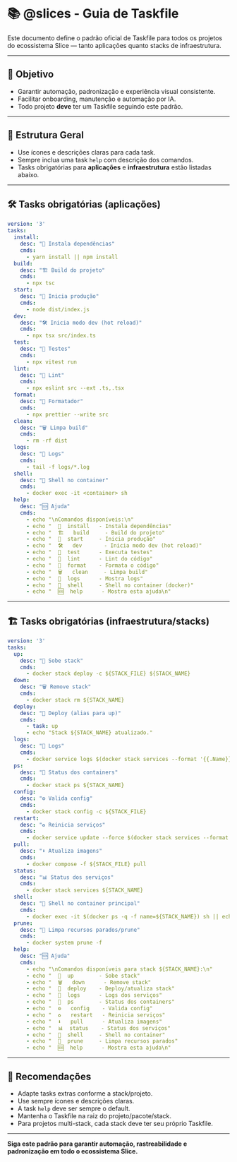 # 📚 @slices - Guia de Taskfile

Este documento define o padrão oficial de Taskfile para todos os projetos do ecossistema Slice — tanto aplicações quanto stacks de infraestrutura.

---

## 🎯 Objetivo

- Garantir automação, padronização e experiência visual consistente.
- Facilitar onboarding, manutenção e automação por IA.
- Todo projeto **deve** ter um Taskfile seguindo este padrão.

---

## 🧩 Estrutura Geral

- Use ícones e descrições claras para cada task.
- Sempre inclua uma task `help` com descrição dos comandos.
- Tasks obrigatórias para **aplicações** e **infraestrutura** estão listadas abaixo.

---

## 🛠️ Tasks obrigatórias (aplicações)

```yaml
version: '3'
tasks:
  install:
    desc: "🔧 Instala dependências"
    cmds:
      - yarn install || npm install
  build:
    desc: "🏗️ Build do projeto"
    cmds:
      - npx tsc
  start:
    desc: "🚀 Inicia produção"
    cmds:
      - node dist/index.js
  dev:
    desc: "🛠️ Inicia modo dev (hot reload)"
    cmds:
      - npx tsx src/index.ts
  test:
    desc: "🧪 Testes"
    cmds:
      - npx vitest run
  lint:
    desc: "🧹 Lint"
    cmds:
      - npx eslint src --ext .ts,.tsx
  format:
    desc: "🎨 Formatador"
    cmds:
      - npx prettier --write src
  clean:
    desc: "🗑️ Limpa build"
    cmds:
      - rm -rf dist
  logs:
    desc: "📜 Logs"
    cmds:
      - tail -f logs/*.log
  shell:
    desc: "🐚 Shell no container"
    cmds:
      - docker exec -it <container> sh
  help:
    desc: "🆘 Ajuda"
    cmds:
      - echo "\nComandos disponíveis:\n"
      - echo "  🔧  install   - Instala dependências"
      - echo "  🏗️   build     - Build do projeto"
      - echo "  🚀  start     - Inicia produção"
      - echo "  🛠️   dev       - Inicia modo dev (hot reload)"
      - echo "  🧪  test      - Executa testes"
      - echo "  🧹  lint      - Lint do código"
      - echo "  🎨  format    - Formata o código"
      - echo "  🗑️   clean     - Limpa build"
      - echo "  📜  logs      - Mostra logs"
      - echo "  🐚  shell     - Shell no container (docker)"
      - echo "  🆘  help      - Mostra esta ajuda\n"
```

---

## 🏗️ Tasks obrigatórias (infraestrutura/stacks)

```yaml
version: '3'
tasks:
  up:
    desc: "🚀 Sobe stack"
    cmds:
      - docker stack deploy -c ${STACK_FILE} ${STACK_NAME}
  down:
    desc: "🗑️ Remove stack"
    cmds:
      - docker stack rm ${STACK_NAME}
  deploy:
    desc: "🔄 Deploy (alias para up)"
    cmds:
      - task: up
      - echo "Stack ${STACK_NAME} atualizado."
  logs:
    desc: "📜 Logs"
    cmds:
      - docker service logs $(docker stack services --format '{{.Name}}' ${STACK_NAME}) --follow --tail=100
  ps:
    desc: "👀 Status dos containers"
    cmds:
      - docker stack ps ${STACK_NAME}
  config:
    desc: "⚙️ Valida config"
    cmds:
      - docker stack config -c ${STACK_FILE}
  restart:
    desc: "♻️ Reinicia serviços"
    cmds:
      - docker service update --force $(docker stack services --format '{{.Name}}' ${STACK_NAME})
  pull:
    desc: "⬇️ Atualiza imagens"
    cmds:
      - docker compose -f ${STACK_FILE} pull
  status:
    desc: "📊 Status dos serviços"
    cmds:
      - docker stack services ${STACK_NAME}
  shell:
    desc: "🐚 Shell no container principal"
    cmds:
      - docker exec -it $(docker ps -q -f name=${STACK_NAME}) sh || echo 'Container não está rodando.'
  prune:
    desc: "🧹 Limpa recursos parados/prune"
    cmds:
      - docker system prune -f
  help:
    desc: "🆘 Ajuda"
    cmds:
      - echo "\nComandos disponíveis para stack ${STACK_NAME}:\n"
      - echo "  🚀  up        - Sobe stack"
      - echo "  🗑️   down      - Remove stack"
      - echo "  🔄  deploy    - Deploy/atualiza stack"
      - echo "  📜  logs      - Logs dos serviços"
      - echo "  👀  ps        - Status dos containers"
      - echo "  ⚙️   config    - Valida config"
      - echo "  ♻️   restart   - Reinicia serviços"
      - echo "  ⬇️   pull      - Atualiza imagens"
      - echo "  📊  status    - Status dos serviços"
      - echo "  🐚  shell     - Shell no container"
      - echo "  🧹  prune     - Limpa recursos parados"
      - echo "  🆘  help      - Mostra esta ajuda\n"
```

---

## 📝 Recomendações

- Adapte tasks extras conforme a stack/projeto.
- Use sempre ícones e descrições claras.
- A task `help` deve ser sempre o default.
- Mantenha o Taskfile na raiz do projeto/pacote/stack.
- Para projetos multi-stack, cada stack deve ter seu próprio Taskfile.

---

**Siga este padrão para garantir automação, rastreabilidade e padronização em todo o ecossistema Slice.**
